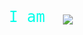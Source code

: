 <div align="center">
  <span style="font-family: 'Fira Code', monospace; font-size: 24px; color: #00FFEA;">
    I am&nbsp;
  </span>
  <img src="https://readme-typing-svg.herokuapp.com?font=Fira+Code&size=24&duration=1500&pause=800&color=00FFEA&center=false&vCenter=false&width=500&lines=Programmer;Pentester+%F0%9F%94%91;Cybersec+Enthusiast+%F0%9F%9A%80;Tinkerer+%F0%9F%92%A1" style="vertical-align: middle;" />
</div>
